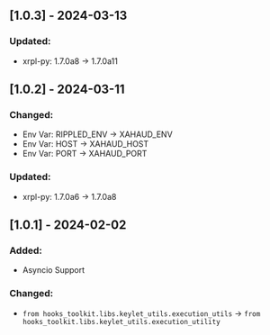 ## [1.0.3] - 2024-03-13

### Updated:
- xrpl-py: 1.7.0a8 -> 1.7.0a11

## [1.0.2] - 2024-03-11
### Changed:
- Env Var: RIPPLED_ENV -> XAHAUD_ENV
- Env Var: HOST -> XAHAUD_HOST
- Env Var: PORT -> XAHAUD_PORT

### Updated:
- xrpl-py: 1.7.0a6 -> 1.7.0a8

## [1.0.1] - 2024-02-02
### Added:
- Asyncio Support

### Changed:
- `from hooks_toolkit.libs.keylet_utils.execution_utils` -> `from hooks_toolkit.libs.keylet_utils.execution_utility`